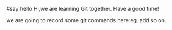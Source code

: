 #say hello
Hi,we are learning Git together.
Have a good time!

we are going to record some git commands here:eg. add so on.
